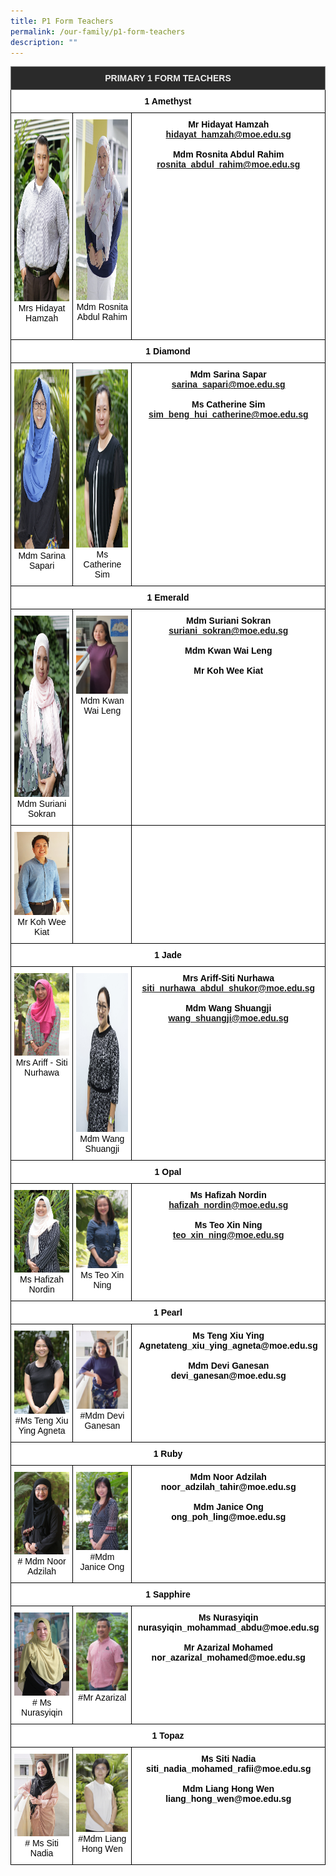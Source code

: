 ```yaml
---
title: P1 Form Teachers
permalink: /our-family/p1-form-teachers
description: ""
---
```

<style type="text/css">
.tg  {border-collapse:collapse;border-spacing:0;}
.tg td{border-color:black;border-style:solid;border-width:1px;font-family:Arial, sans-serif;font-size:14px;
  overflow:hidden;padding:10px 5px;word-break:normal;}
.tg th{border-color:black;border-style:solid;border-width:1px;font-family:Arial, sans-serif;font-size:14px;
  font-weight:normal;overflow:hidden;padding:10px 5px;word-break:normal;}
.tg .tg-fma3{background-color:#FFF;color:#050505;text-align:center;vertical-align:middle}
.tg .tg-8zvm{background-color:#2A2A2A;border-color:inherit;color:#EEE;font-weight:bold;text-align:center;vertical-align:middle}
.tg .tg-qn16{background-color:#FFF;color:#050505;font-weight:bold;text-align:center;vertical-align:top}
.tg .tg-v9jf{background-color:#FFF;color:#050505;text-align:center;vertical-align:top}
</style>
<table class="tg">
<thead>
  <tr>
    <th class="tg-8zvm" colspan="3"><span style="color:#EEE;background-color:#2A2A2A">PRIMARY 1 FORM TEACHERS</span></th>
  </tr>
</thead>
<tbody>
  <tr>
    <td class="tg-qn16" colspan="3"> <strong>1 Amethyst</strong></td>
  </tr>
  <tr>
    <td class="tg-v9jf"><img src="/images/Mr%20Hidayat%20Bin%20Hamzah.jpg" alt="Mr Hidayat Bin Hamzah.JPG" width="194" height="291">Mrs Hidayat Hamzah<br><br></td>
    <td class="tg-v9jf"><img src="/images/Ms%20Rosnita%20Abdul%20Rahim.jpg" alt="Ms Rosnita Abdul Rahim.JPG" width="191" height="289">Mdm Rosnita Abdul Rahim</td>
    <td class="tg-qn16"> <strong>Mr Hidayat Hamzah</strong><br><a href="mailto:hidayat_hamzah@moe.edu.sg">hidayat_hamzah@moe.edu.sg</a><br><br><strong>Mdm Rosnita Abdul Rahim</strong><br><a href="mailto:rosnita_abdul_rahim@moe.edu.sg">rosnita_abdul_rahim@moe.edu.sg</a></td>
  </tr>
  <tr>
    <td class="tg-qn16" colspan="3"><strong>1 Diamond</strong></td>
  </tr>
  <tr>
    <td class="tg-v9jf"><img src="/images/Mdm%20Sarina%20Sapari.jpg" alt="Mdm Sarina Sapari.JPG" width="193" height="287">Mdm Sarina Sapari </td>
    <td class="tg-v9jf"><img src="/images/Ms%20Sim%20Beng%20Hui%20Catherinee.jpg" alt="Ms Sim Beng Hui Catherine.JPG" width="191" height="285">Ms Catherine Sim </td>
		<td class="tg-qn16"><strong>Mdm Sarina Sapar</strong><br><a href="mailto:sarina_sapari@moe.edu.sg">sarina_sapari@moe.edu.sg</a><br><br><strong>Ms Catherine Sim</strong><br><a href="mailto:sim_beng_hui_catherine@moe.edu.sg">sim_beng_hui_catherine@moe.edu.sg</a> </td>
  </tr>
  <tr>
    <td class="tg-qn16" colspan="3"> <strong>1 Emerald</strong></td>
  </tr>
  <tr>
    <td class="tg-v9jf"><img src="/images/Mdm%20Suriani%20Sokran.jpg" alt="Mdm Suriani Sokran.JPG" width="194" height="290">Mdm Suriani Sokran</td>
    <td class="tg-v9jf"><img src="/images/Kwan%20Wai%20Leng.jpg" alt="Kwan Wai Leng.jpg" width="192">Mdm Kwan Wai Leng</td>
    <td class="tg-qn16"><strong>Mdm Suriani Sokran</strong><br><a href="mailto:suriani_sokran@moe.edu.sg">suriani_sokran@moe.edu.sg</a> <br><br><strong>Mdm Kwan Wai Leng</strong><br><br><strong>Mr Koh Wee Kiat</strong></td>
  </tr>
  <tr>
    <td class="tg-v9jf"><img src="/images/koh%20wee%20kiat%20nicholas.jpg" alt="koh wee kiat nicholas.jpg" width="194">Mr Koh Wee Kiat<br></td>
    <td class="tg-fma3"> </td>
    <td class="tg-fma3"> </td>
  </tr>
  <tr>
    <td class="tg-qn16" colspan="3"><strong> 1 Jade</strong></td>
  </tr>
  <tr>
    <td class="tg-v9jf"><img src="/images/Mrs%20Ariff-Siti%20Nurhawa.jpg" alt="Mrs Ariff-Siti Nurhawa.JPG" width="194">Mrs Ariff - Siti Nurhawa<br></td>
    <td class="tg-v9jf"><img src="/images/wang%20shuangji.jpg" alt="wang shuangji.jpg" width="192" height="254">Mdm Wang Shuangji</td>
    <td class="tg-qn16"><strong>Mrs Ariff-Siti Nurhawa</strong><br><a href="mailto:siti_nurhawa_abdul_shukor@moe.edu.sg">siti_nurhawa_abdul_shukor@moe.edu.sg</a><br><br><strong>Mdm Wang Shuangji</strong><br><a href="mailto:wang_shuangji@moe.edu.sg">wang_shuangji@moe.edu.sg</a> </td>
  </tr>
  <tr>
    <td class="tg-qn16" colspan="3"> <strong>1 Opal</strong></td>
  </tr>
  <tr>
    <td class="tg-v9jf"><img src="/images/Mdm%20Hafizah%20Binte%20Nordin.jpg" alt="Mdm Hafizah Binte Nordin.JPG" width="194">Ms Hafizah Nordin<br></td>
    <td class="tg-v9jf"><img src="/images/Ms%20Teo%20Xin%20Ning.jpg" alt="Ms Teo Xin Ning.JPG" width="192">Ms Teo Xin Ning <br></td>
		<td class="tg-qn16"><strong>Ms Hafizah Nordin</strong><br><a href="mailto:hafizah_nordin@moe.edu.sg">hafizah_nordin@moe.edu.sg</a><br><br><strong>Ms Teo Xin Ning</strong><br><a href="mailto:teo_xin_ning@moe.edu.sg">teo_xin_ning@moe.edu.sg</a> </td>
  </tr>
  <tr>
    <td class="tg-qn16" colspan="3"> 1 Pearl</td>
  </tr>
  <tr>
    <td class="tg-v9jf"><img src="/images/Ms%20Agneta%20Teng%20Xiu%20Ying.jpg" alt="Ms Agneta Teng Xiu Ying.JPG" width="194">#Ms Teng Xiu Ying Agneta<br></td>
    <td class="tg-v9jf"><img src="/images/DEVI.jpg" alt="DEVI.jpg" width="192">#Mdm Devi Ganesan</td>
    <td class="tg-qn16">Ms Teng Xiu<span style="background-color:initial"> Ying Agneta</span>teng_xiu_ying_agneta@moe.edu.sg<br><br>Mdm Devi Ganesan<br>devi_ganesan@moe.edu.sg </td>
  </tr>
  <tr>
    <td class="tg-qn16" colspan="3">1 Ruby</td>
  </tr>
  <tr>
    <td class="tg-v9jf"><img src="/images/Mdm%20Noor%20Adzilah%20Binte%20Tahir.jpg" alt="Mdm Noor Adzilah Binte Tahir.JPG" width="194"># Mdm Noor Adzilah</td>
    <td class="tg-v9jf"><img src="/images/Mdm%20Janice%20Ongg.jpg" alt="Mdm Janice Ong.JPG" width="192">#Mdm Janice Ong </td>
    <td class="tg-qn16">Mdm Noor Adzilah<br>noor_adzilah_tahir@moe.edu.sg<br><br>Mdm Janice Ong<br>ong_poh_ling@moe.edu.sg </td>
  </tr>
  <tr>
    <td class="tg-qn16" colspan="3"> 1 Sapphire</td>
  </tr>
  <tr>
    <td class="tg-v9jf"><img src="/images/Mdm%20Nurasyiqin.jpg" alt="Mdm Nurasyiqin.JPG" width="194"># Ms Nurasyiqin</td>
    <td class="tg-v9jf"><img src="/images/Mr%20Azarizal%20Mohamed.jpg" alt="Mr Azarizal Mohamed.JPG" width="192">#Mr Azarizal</td>
    <td class="tg-qn16">Ms Nurasyiqin<br>nurasyiqin_mohammad_abdu@moe.edu.sg<br><br>Mr Azarizal Mohamed<br>nor_azarizal_mohamed@moe.edu.sg </td>
  </tr>
  <tr>
    <td class="tg-qn16" colspan="3"> 1 Topaz</td>
  </tr>
  <tr>
    <td class="tg-v9jf"><img src="/images/Siti%20Nadiah.jpg" alt="Siti Nadiah.jpg" width="194"># Ms Siti Nadia</td>
    <td class="tg-v9jf"><img src="/images/Mdm%20Liang%20Hong%20Wen.jpg" alt="4JA Mdm Liang Hong Wen (2).JPG" width="192">#Mdm Liang Hong Wen </td>
    <td class="tg-qn16"> Ms Siti Nadia<br>siti_nadia_mohamed_rafii@moe.edu.sg<br><br>Mdm Liang Hong Wen<br>liang_hong_wen@moe.edu.sg</td>
  </tr>
</tbody>
</table>